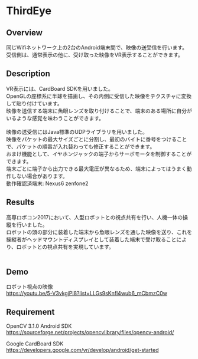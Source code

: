 # ThirdEye<br>
## Overview
同じWifiネットワーク上の2台のAndroid端末間で、映像の送受信を行います。<br>
受信側は、通常表示の他に、受け取った映像をVR表示することができます。<br>

## Description
VR表示には、CardBoard SDKを用いました。　<br>
OpenGLの座標系に半球を描画し、その内側に受信した映像をテクスチャに変換して貼り付けています。<br>
映像を送信する端末に魚眼レンズを取り付けることで、端末のある場所に自分がいるような感覚を味わうことができます。<br><br>
映像の送受信にはJava標準のUDPライブラリを用いました。<br>
映像をパケットの最大サイズごとに分割し、最初のバイトに番号をつけることで、パケットの順番が入れ替わっても修正することができます。<br>
おまけ機能として、イヤホンジャックの端子からサーボモータを制御することができます。<br>
端末ごとに端子から出力できる最大電圧が異なるため、端末によってはうまく動作しない場合があります。<br>
動作確認済端末: Nexus6 zenfone2

## Results 
高専ロボコン2017において、人型ロボットとの視点共有を行い、人機一体の操縦を行いました。<br>
ロボットの頭の部分に装着した端末から魚眼レンズを通した映像を送り、これを操縦者がヘッドマウントディスプレイとして装着した端末で受け取ることにより、ロボットとの視点共有を実現しています。<br>
<br>

## Demo
ロボット視点の映像<br>
https://youtu.be/5-V3vkgjPl8?list=LLGs9sKnfl4wub6_mCbmzC0w
<br>

## Requirement
OpenCV 3.1.0 Android SDK<br>
https://sourceforge.net/projects/opencvlibrary/files/opencv-android/

Google CardBoard SDK<br>
https://developers.google.com/vr/develop/android/get-started
